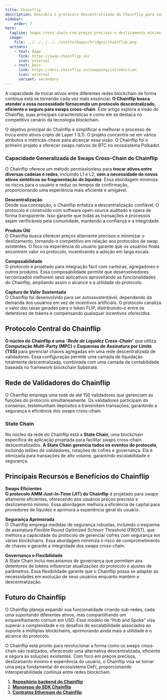 ```yaml
---
title: Chainflip
description: Descubra o protocolo descentralizado do Chainflip para swaps cross-chain eficientes, com preços precisos e deslizamento mínimo. Revolucione o trading de criptomoedas.
sidebar: 
    order: 7
hero:
  tagline: Swaps cross-chain com preços precisos e deslizamento mínimo.
  image: 
    file: ../../../../../assets/dapps/bridges/chainflip.png
  actions:
    - text: Dapp
      link: https://swap.chainflip.io/
      icon: external
    - text: Docs
      link: https://docs.chainflip.io/swapping/introduction
      icon: external
      variant: secondary
---
```


A capacidade de trocar ativos entre diferentes redes blockchain de forma contínua está se tornando cada vez mais essencial. **O Chainflip busca atender a essa necessidade fornecendo um protocolo descentralizado, eficiente e seguro para swaps cross-chain**. Este artigo explora a visão do Chainflip, suas principais características e como ele se destaca no competitivo cenário da tecnologia blockchain.

O objetivo principal do Chainflip é simplificar e melhorar o processo de troca entre ativos cripto de Layer 1 (L1). O projeto concentra-se em vários atributos e métricas-chave para alcançar essa visão. O Chainflip foi o primeiro projeto a oferecer swaps nativos de BTC no ecossistema Polkadot.  

### Capacidade Generalizada de Swaps Cross-Chain do Chainflip
O Chainflip oferece um método permissionless para **trocar ativos entre diversas cadeias e redes**, incluindo L1 e L2, **sem a necessidade de novos ativos sintéticos ou fragmentação de liquidez**. Essa abordagem minimiza os riscos para o usuário e reduz os tempos de confirmação, proporcionando uma experiência mais eficiente e amigável.

**Descentralização**  
Desde sua concepção, o Chainflip enfatiza a descentralização confiável. O protocolo é construído com software open-source auditado e opera de forma transparente. Isso garante que todas as transações e processos sejam verificáveis pela comunidade, mantendo a confiança e a integridade.

**Produto Útil**  
O Chainflip busca oferecer preços altamente precisos e minimizar o deslizamento, tornando-o competitivo em relação aos protocolos de swap existentes. O foco na experiência do usuário garante que os usuários finais encontrem valor no protocolo, incentivando a adoção em larga escala.

**Composabilidade**  
O protocolo é projetado para integração fácil com carteiras, agregadores e outros produtos. Essa composabilidade permite que desenvolvedores terceirizados melhorem seus aplicativos aproveitando as funcionalidades do Chainflip, ampliando assim o alcance e a utilidade do protocolo.

**Captura de Valor Sustentada**  
O Chainflip foi desenvolvido para ser autossustentável, dependendo da demanda dos usuários em vez de incentivos artificiais. O protocolo canaliza o valor das taxas geradas para o token FLIP, distribuindo-o entre os detentores de tokens e compensando quaisquer incentivos oferecidos.

## Protocolo Central do Chainflip
**O núcleo do** **Chainflip é uma** “***Rede de Liquidez Cross-Chain***” que utiliza **Computação Multi-Party (MPC)** e **Esquemas de Assinatura por Limite (TSS)** para gerenciar chaves agregadas em uma rede descentralizada de validadores. Essa configuração permite uma camada de liquidação totalmente descentralizada, combinada com uma camada de contabilidade baseada no framework blockchain Substrate.

## Rede de Validadores do Chainflip
O Chainflip emprega uma rede de até 150 validadores que gerenciam as funções do protocolo simultaneamente. Os validadores participam do consenso, testemunham depósitos e transmitem transações, garantindo a segurança e eficiência dos swaps cross-chain.

### State Chain
No núcleo da rede do Chainflip está a **State Chain**, uma blockchain específica de aplicação projetada para facilitar swaps cross-chain descentralizados. **A State Chain gerencia todos os eventos do protocolo**, incluindo leilões de validadores, rotações de cofres e governança. Ela é otimizada para transações de alto volume, garantindo escalabilidade e segurança.

## Principais Recursos e Benefícios do Chainflip
**Swaps Eficientes**  
**O protocolo AMM Just-In-Time (JIT) do Chainflip** é projetado para swaps altamente eficientes, oferecendo aos usuários preços precisos e deslizamento mínimo. Essa abordagem melhora a eficiência de capital para provedores de liquidez e aprimora a experiência geral do usuário.

**Segurança Aprimorada**  
O Chainflip emprega medidas de segurança robustas, incluindo o esquema de assinatura Flexible Round Optimized Schnorr Threshold (FROST), que melhora a capacidade do protocolo de gerenciar cofres com segurança em várias blockchains. Essa abordagem minimiza o risco de comprometimento de chaves e garante a integridade dos swaps cross-chain.

**Governança e Flexibilidade**  
A State Chain inclui mecanismos de governança que permitem aos detentores de tokens influenciar atualizações do protocolo e ajustes de parâmetros. Essa flexibilidade garante que o Chainflip possa se adaptar às necessidades em evolução de seus usuários enquanto mantém a descentralização.

## Futuro do Chainflip
O Chainflip planeja expandir sua funcionalidade criando sub-redes, cada uma suportando diferentes ativos, mas compartilhando um emparelhamento comum em USD. Esse modelo de “Hub and Spoke” visa superar a complexidade e os desafios de escalabilidade associados ao suporte a múltiplas blockchains, aprimorando ainda mais a utilidade e o alcance do protocolo.

O Chainflip está pronto para revolucionar a forma como os swaps cross-chain são realizados, oferecendo uma alternativa descentralizada, eficiente e segura às soluções existentes. Com foco em preços precisos, deslizamento mínimo e experiência do usuário, o Chainflip visa se tornar uma peça fundamental do ecossistema DeFi, proporcionando interoperabilidade contínua entre redes blockchain.

1. **[Repositório backend do Chainflip](https://github.com/chainflip-io/chainflip-backend)**  
2. **[Monorepo do SDK Chainflip](https://github.com/chainflip-io/chainflip-sdk-monorepo)**  
3. **[Contratos Ethereum do Chainflip](https://github.com/chainflip-io/chainflip-eth-contracts)**  
